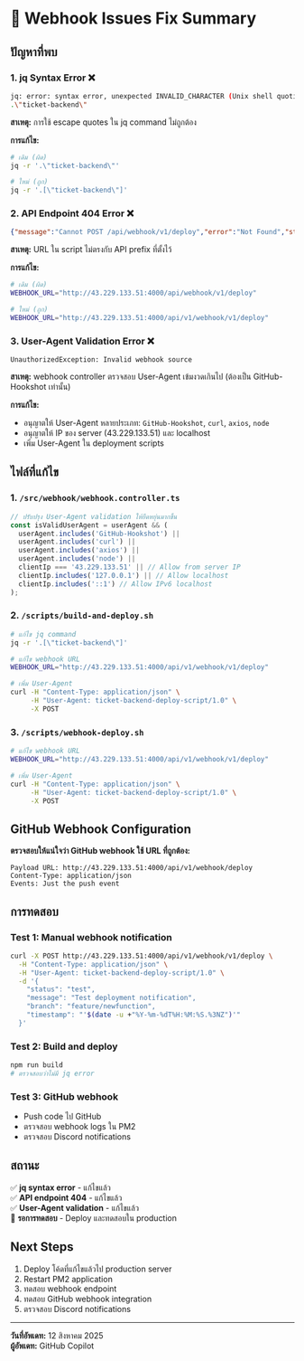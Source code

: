 # 🔧 Webhook Issues Fix Summary

## ปัญหาที่พบ

### 1. jq Syntax Error ❌
```bash
jq: error: syntax error, unexpected INVALID_CHARACTER (Unix shell quoting issues?) at <top-level>, line 1:
.\"ticket-backend\" 
```

**สาเหตุ:** การใช้ escape quotes ใน jq command ไม่ถูกต้อง

**การแก้ไข:**
```bash
# เดิม (ผิด)
jq -r '.\"ticket-backend\"'

# ใหม่ (ถูก)
jq -r '.[\"ticket-backend\"]'
```

### 2. API Endpoint 404 Error ❌
```json
{"message":"Cannot POST /api/webhook/v1/deploy","error":"Not Found","statusCode":404}
```

**สาเหตุ:** URL ใน script ไม่ตรงกับ API prefix ที่ตั้งไว้

**การแก้ไข:**
```bash
# เดิม (ผิด)
WEBHOOK_URL="http://43.229.133.51:4000/api/webhook/v1/deploy"

# ใหม่ (ถูก)
WEBHOOK_URL="http://43.229.133.51:4000/api/v1/webhook/v1/deploy"
```

### 3. User-Agent Validation Error ❌
```
UnauthorizedException: Invalid webhook source
```

**สาเหตุ:** webhook controller ตรวจสอบ User-Agent เข้มงวดเกินไป (ต้องเป็น GitHub-Hookshot เท่านั้น)

**การแก้ไข:**
- อนุญาตให้ User-Agent หลายประเภท: `GitHub-Hookshot`, `curl`, `axios`, `node`
- อนุญาตให้ IP ของ server (43.229.133.51) และ localhost
- เพิ่ม User-Agent ใน deployment scripts

## ไฟล์ที่แก้ไข

### 1. `/src/webhook/webhook.controller.ts`
```typescript
// ปรับปรุง User-Agent validation ให้ยืดหยุ่นมากขึ้น
const isValidUserAgent = userAgent && (
  userAgent.includes('GitHub-Hookshot') || 
  userAgent.includes('curl') || 
  userAgent.includes('axios') ||
  userAgent.includes('node') ||
  clientIp === '43.229.133.51' || // Allow from server IP
  clientIp.includes('127.0.0.1') || // Allow localhost
  clientIp.includes('::1') // Allow IPv6 localhost
);
```

### 2. `/scripts/build-and-deploy.sh`
```bash
# แก้ไข jq command
jq -r '.[\"ticket-backend\"]'

# แก้ไข webhook URL
WEBHOOK_URL="http://43.229.133.51:4000/api/v1/webhook/v1/deploy"

# เพิ่ม User-Agent
curl -H "Content-Type: application/json" \
     -H "User-Agent: ticket-backend-deploy-script/1.0" \
     -X POST
```

### 3. `/scripts/webhook-deploy.sh`
```bash
# แก้ไข webhook URL
WEBHOOK_URL="http://43.229.133.51:4000/api/v1/webhook/v1/deploy"

# เพิ่ม User-Agent
curl -H "Content-Type: application/json" \
     -H "User-Agent: ticket-backend-deploy-script/1.0" \
     -X POST
```

## GitHub Webhook Configuration

**ตรวจสอบให้แน่ใจว่า GitHub webhook ใช้ URL ที่ถูกต้อง:**
```
Payload URL: http://43.229.133.51:4000/api/v1/webhook/deploy
Content-Type: application/json
Events: Just the push event
```

## การทดสอบ

### Test 1: Manual webhook notification
```bash
curl -X POST http://43.229.133.51:4000/api/v1/webhook/v1/deploy \
  -H "Content-Type: application/json" \
  -H "User-Agent: ticket-backend-deploy-script/1.0" \
  -d '{
    "status": "test",
    "message": "Test deployment notification",
    "branch": "feature/newfunction",
    "timestamp": "'$(date -u +"%Y-%m-%dT%H:%M:%S.%3NZ")'"
  }'
```

### Test 2: Build and deploy
```bash
npm run build
# ตรวจสอบว่าไม่มี jq error
```

### Test 3: GitHub webhook
- Push code ไป GitHub
- ตรวจสอบ webhook logs ใน PM2
- ตรวจสอบ Discord notifications

## สถานะ

✅ **jq syntax error** - แก้ไขแล้ว  
✅ **API endpoint 404** - แก้ไขแล้ว  
✅ **User-Agent validation** - แก้ไขแล้ว  
🔄 **รอการทดสอบ** - Deploy และทดสอบใน production  

## Next Steps

1. Deploy โค้ดที่แก้ไขแล้วไป production server
2. Restart PM2 application
3. ทดสอบ webhook endpoint
4. ทดสอบ GitHub webhook integration
5. ตรวจสอบ Discord notifications

---
**วันที่อัพเดท:** 12 สิงหาคม 2025  
**ผู้อัพเดท:** GitHub Copilot  
